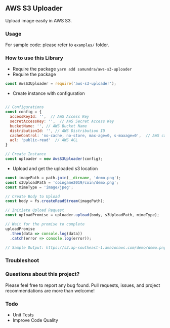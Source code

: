 ## AWS S3 Uploader

Upload image easily in AWS S3.

### Usage

For sample code: please refer to `examples/` folder.

### How to use this Library

- Require the package `yarn add samundra/aws-s3-uploader`
- Require the package

```javascript
const AwsS3Uploader = require('aws-s3-uploader');
```

- Create instance with configuration

```javascript

// Configurations
const config = {
  accessKeyId: '',  // AWS Access Key
  secretAccessKey: '',  // AWS Secret Access Key
  bucketName: '', // AWS Bucket Name
  distributionId: '', // AWS Distribution ID
  cacheControl: 'no-cache, no-store, max-age=0, s-maxage=0',  // AWS cache Control
  acl: 'public-read'  // AWS ACL
}

// Create Instance
const uploader = new AwsS3Uploader(config);
```

- Upload and get the uploaded s3 location

```javascript
const imagePath = path.join(__dirname, 'demo.png');
const s3UploadPath = 'coingame2019/coin/demo.png';
const mimeType = 'image/jpeg';

// Create Body to Upload
const body = fs.createReadStream(imagePath);

// Initiate Upload Request
const uploadPromise = uploader.upload(body, s3UploadPath, mimeType);

// Wait for the promise to complete
uploadPromise
  .then(data => console.log(data))
  .catch(error => console.log(error));

// Sample Output: https://s3.ap-southeast-1.amazonaws.com/demo/demo.png'
```

### Troubleshoot

### Questions about this project?

Please feel free to report any bug found. Pull requests, issues, and project recommendations are more than welcome!

### Todo

- Unit Tests
- Improve Code Quality


